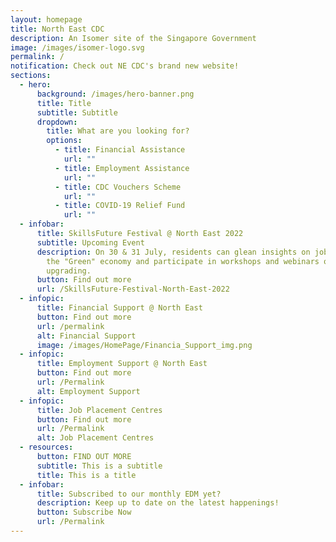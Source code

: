 ```yaml
---
layout: homepage
title: North East CDC
description: An Isomer site of the Singapore Government
image: /images/isomer-logo.svg
permalink: /
notification: Check out NE CDC's brand new website!
sections:
  - hero:
      background: /images/hero-banner.png
      title: Title
      subtitle: Subtitle
      dropdown:
        title: What are you looking for?
        options:
          - title: Financial Assistance
            url: ""
          - title: Employment Assistance
            url: ""
          - title: CDC Vouchers Scheme
            url: ""
          - title: COVID-19 Relief Fund
            url: ""
  - infobar:
      title: SkillsFuture Festival @ North East 2022
      subtitle: Upcoming Event
      description: On 30 & 31 July, residents can glean insights on jobs and skills in
        the "Green" economy and participate in workshops and webinars on skills
        upgrading.
      button: Find out more
      url: /SkillsFuture-Festival-North-East-2022
  - infopic:
      title: Financial Support @ North East
      button: Find out more
      url: /permalink
      alt: Financial Support
      image: /images/HomePage/Financia_Support_img.png
  - infopic:
      title: Employment Support @ North East
      button: Find out more
      url: /Permalink
      alt: Employment Support
  - infopic:
      title: Job Placement Centres
      button: Find out more
      url: /Permalink
      alt: Job Placement Centres
  - resources:
      button: FIND OUT MORE
      subtitle: This is a subtitle
      title: This is a title
  - infobar:
      title: Subscribed to our monthly EDM yet?
      description: Keep up to date on the latest happenings!
      button: Subscribe Now
      url: /Permalink
---
```

